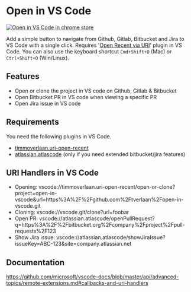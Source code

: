 # Open in VS Code

[![Open in VS Code in chrome store](https://img.shields.io/chrome-web-store/v/kcplfgklelmfcockoimjkdgnlkbfgkjf)](https://chrome.google.com/webstore/detail/open-in-vs-code/kcplfgklelmfcockoimjkdgnlkbfgkjf)

Add a simple button to navigate from Github, Gitlab, Bitbucket and Jira to VS Code with a single click. Requires '[Open Recent via URI](https://marketplace.visualstudio.com/items?itemName=timmoverlaan.uri-open-recent)' plugin in VS Code. You can also use the keyboard shortcut `Cmd+Shift+O` (Mac) or `Ctrl+Shift+O` (Win/Linux).

## Features

  * Open or clone the project in VS code on Github, Gitlab & Bitbucket
  * Open Bitbucket PR in VS code when viewing a specific PR
  * Open Jira issue in VS code

## Requirements

You need the following plugins in VS Code.

  * [timmoverlaan.uri-open-recent](https://marketplace.visualstudio.com/items?itemName=timmoverlaan.uri-open-recent)
  * [atlassian.atlascode](https://marketplace.visualstudio.com/items?itemName=Atlassian.atlascode) (only if you need extended bitbucket/jira features)

## URI Handlers in VS Code

  * Opening: vscode://timmoverlaan.uri-open-recent/open-or-clone?project=open-in-vscode&url=https%3A%2F%2Fgithub.com%2Ftverlaan%2Fopen-in-vscode.git
  * Cloning: vscode://vscode.git/clone?url=foobar
  * Open PR: vscode://atlassian.atlascode/openPullRequest?q=https%3A%2F%2Fbitbucket.org%2Fcompany%2Fproject%2Fpull-requests%2F123
  * Show Jira issue: vscode://atlassian.atlascode/showJiraIssue?issueKey=ABC-123&site=company.atlassian.net

## Documentation

https://github.com/microsoft/vscode-docs/blob/master/api/advanced-topics/remote-extensions.md#callbacks-and-uri-handlers

